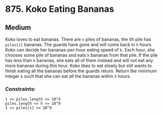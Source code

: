 # 875. Koko Eating Bananas

## Medium

Koko loves to eat bananas. There are `n` piles of bananas, the ith pile has `piles[i]` bananas. The guards have gone and
will come back in `h` hours. Koko can decide her bananas-per-hour eating speed of `k`. Each hour, she chooses some pile
of bananas and eats `k` bananas from that pile. If the pile has less than `k` bananas, she eats all of them instead and
will not eat any more bananas during this hour. Koko likes to eat slowly but still wants to finish eating all the
bananas before the guards return. Return the minimum integer `k` such that she can eat all the bananas within `h` hours.

### Constraints:

`1 <= piles.length <= 10^4`  
`piles.length <= h <= 10^9`  
`1 <= piles[i] <= 10^9`  